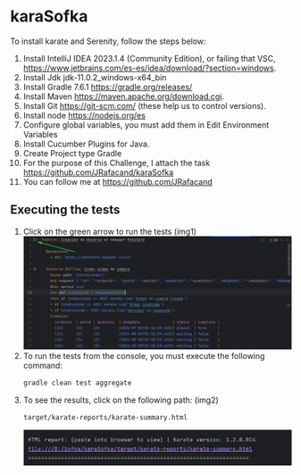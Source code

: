 ﻿# karaSofka

To install karate and Serenity, follow the steps below:
1. Install IntelliJ IDEA 2023.1.4 (Community Edition), or failing that VSC, https://www.jetbrains.com/es-es/idea/download/?section=windows.
2. Install Jdk jdk-11.0.2_windows-x64_bin
3. Install Gradle 7.6.1 https://gradle.org/releases/
4. Install Maven https://maven.apache.org/download.cgi.
5. Install Git https://git-scm.com/ (these help us to control versions).
6. Install node https://nodejs.org/es
7. Configure global variables, you must add them in Edit Environment Variables
8. Install Cucumber Plugins for Java.
9. Create Project type Gradle
10. For the purpose of this Challenge, I attach the task https://github.com/JRafacand/karaSofka
11. You can follow me at https://github.com/JRafacand
## Executing the tests
1. Click on the green arrow to run the tests (img1)
   ![img1.png](img1.png)
2. To run the tests from the console, you must execute the following command:
   ```bash
   gradle clean test aggregate
   ```
3. To see the results, click on the following path: (img2)
   ```bash
   target/karate-reports/karate-summary.html
   ```
   ![img2.png](img2.png)

